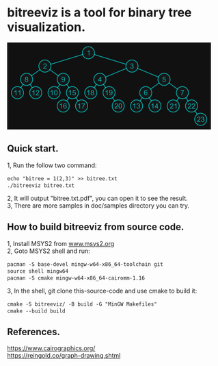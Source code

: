 # bitreeviz is a tool for binary tree visualization.
![](doc/samples/bitree04.txt.png)  

## Quick start.
1, Run the follow two command:  
```
echo "bitree = 1(2,3)" >> bitree.txt
./bitreeviz bitree.txt
```
2, It will output "bitree.txt.pdf", you can open it to see the result.  
3, There are more samples in doc/samples directory you can try.  

## How to build bitreeviz from source code.
1, Install MSYS2 from www.msys2.org  
2, Goto MSYS2 shell and run:
```
pacman -S base-devel mingw-w64-x86_64-toolchain git
source shell mingw64
pacman -S cmake mingw-w64-x86_64-cairomm-1.16
```
3, In the shell, git clone this-source-code and use cmake to build it:
```
cmake -S bitreeviz/ -B build -G "MinGW Makefiles"
cmake --build build
```

## References.
https://www.cairographics.org/  
https://reingold.co/graph-drawing.shtml



